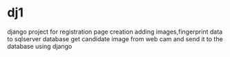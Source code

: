 # dj1
django project for registration page creation
adding images,fingerprint data to sqlserver database
get candidate image from web cam and send it to the database using django
